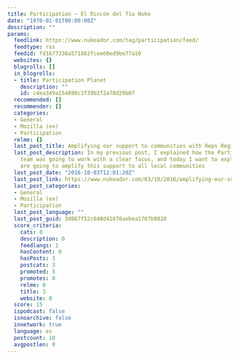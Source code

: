 ```yaml
---
title: Participation – El Rincón del Tío Nuke
date: "1970-01-01T00:00:00Z"
description: ""
params:
  feedlink: https://www.nukeador.com/tag/participation/feed/
  feedtype: rss
  feedid: fd1677336a571882fcee60ed9be77a10
  websites: {}
  blogrolls: []
  in_blogrolls:
  - title: Participation Planet
    description: ""
    id: c4ea349a154888c2f39b2f2a70d29b07
  recommended: []
  recommender: []
  categories:
  - General
  - Mozilla (en)
  - Participation
  relme: {}
  last_post_title: Amplifying our support to communities with Reps Regional Coaches
  last_post_description: In my previous post, I explained how the Participation staff
    team was going to work with a clear focus, and today I want to explain how we
    are going to amplify this support to all local communities
  last_post_date: "2016-10-03T12:01:20Z"
  last_post_link: https://www.nukeador.com/03/10/2016/amplifying-our-support-to-communities-with-reps-regional-coaches/
  last_post_categories:
  - General
  - Mozilla (en)
  - Participation
  last_post_language: ""
  last_post_guid: 3d067f52c640d41070aebea1707b9820
  score_criteria:
    cats: 0
    description: 0
    feedlangs: 1
    hasContent: 0
    hasPosts: 3
    postcats: 3
    promoted: 5
    promotes: 0
    relme: 0
    title: 3
    website: 0
  score: 15
  ispodcast: false
  isnoarchive: false
  innetwork: true
  language: es
  postcount: 10
  avgpostlen: 0
---
```

